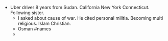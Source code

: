 - Uber driver 8 years from Sudan. California New York Connecticut. Following sister.
	- I asked about cause of war. He cited personal militia. Becoming multi religious. Islam Christian.
	- Osman #names
	-